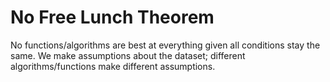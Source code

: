 # No Free Lunch Theorem

No functions/algorithms are best at everything given all conditions stay the same.
We make assumptions about the dataset; different algorithms/functions make different assumptions.

